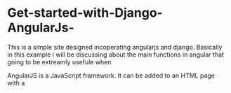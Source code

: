 # Get-started-with-Django-AngularJs-
 This is a simple site designed incoperating angularjs and django. Basically in this example i will be discussing about the main functions in angular that going to be extreamly usefule when 


AngularJS is a JavaScript framework. It can be added to an HTML page with a <script> tag.                 
AngularJS extends HTML attributes with Directives, and binds data to HTML with Expressions.
